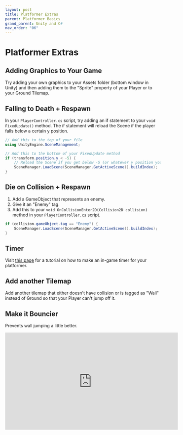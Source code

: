 ```yaml
---
layout: post
title: Platformer Extras
parent: Platformer Basics
grand_parent: Unity and C#
nav_order: "06"
---
```


# Platformer Extras

## Adding Graphics to Your Game

Try adding your own graphics to your Assets folder (bottom window in Unity) and then adding them to the "Sprite" property of your Player or to your Ground Tilemap.

## Falling to Death + Respawn

In your `PlayerController.cs` script, try adding an if statement to your `void FixedUpdate()` method. The if statement will reload the Scene if the player falls below a certain y position.

```csharp
// Add this to the top of your file
using UnityEngine.SceneManagement;

// Add this to the bottom of your FixedUpdate method
if (transform.position.y < -5) {
    // Reload the Scene if you get below -5 (or whatever y position you determine)
    SceneManager.LoadScene(SceneManager.GetActiveScene().buildIndex);
}
```

## Die on Collision + Respawn

1. Add a GameObject that represents an enemy.
2. Give it an "Enemy" tag.
3. Add this to your `void OnCollisionEnter2D(Collision2D collision)` method in your `PlayerController.cs` script.

```csharp
if (collision.gameObject.tag == "Enemy") {
    SceneManager.LoadScene(SceneManager.GetActiveScene().buildIndex);
}
```

## Timer

Visit [this page](https://pressstart.vip/tutorials/2018/07/20/45/building-a-timer.html) for a tutorial on how to make an in-game timer for your platformer.

## Add another Tilemap

Add another tilemap that either doesn't have collision or is tagged as "Wall" instead of Ground so that your Player can't jump off it.

## Make it Bouncier

Prevents wall jumping a little better.

<iframe width="560" height="315" src="https://www.youtube.com/embed/a1IH1VkHGsU" title="YouTube video player" frameborder="0" allow="accelerometer; autoplay; clipboard-write; encrypted-media; gyroscope; picture-in-picture" allowfullscreen></iframe>
